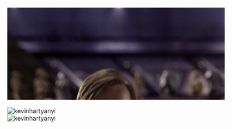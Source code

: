 ![](/hello_there.gif)  



<img src="https://github-readme-stats.vercel.app/api?username=kevinhartyanyi&show_icons=true&locale=en&count_private=true" alt="kevinhartyanyi" width="400" align="left" />
<img src="https://github-readme-streak-stats.herokuapp.com/?user=kevinhartyanyi&theme=default" alt="kevinhartyanyi" width="400" align="left"/>
